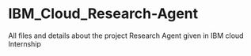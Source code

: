 # IBM_Cloud_Research-Agent
All files and details about the project Research Agent given in IBM cloud Internship
